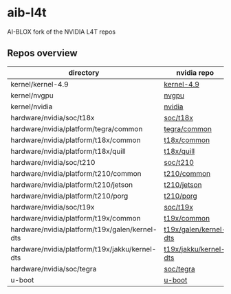 # aib-l4t
AI-BLOX fork of the NVIDIA L4T repos


## Repos overview

| directory                                      | nvidia repo                                                                                              | ai-blox repo                                                                                           |
|------------------------------------------------|----------------------------------------------------------------------------------------------------------|--------------------------------------------------------------------------------------------------------|
| kernel/kernel-4.9                              | [kernel-4.9](git://nv-tegra.nvidia.com/linux-4.9.git)                                                    | [kernel-4.9](https://github.com/ai-blox/l4t-kernel-kernel-4.9)                                         |
| kernel/nvgpu                                   | [nvgpu](git://nv-tegra.nvidia.com/linux-nvgpu.git)                                                       | [nvgpu](https://github.com/ai-blox/l4t-kernel-nvgpu)                                                   |
| kernel/nvidia                                  | [nvidia](git://nv-tegra.nvidia.com/linux-nvidia.git)                                                     | [nvidia](https://github.com/ai-blox/l4t-kernel-nvidia)                                                 |
| hardware/nvidia/soc/t18x                       | [soc/t18x](git://nv-tegra.nvidia.com/device/hardware/nvidia/soc/t18x.git)                                | [soc/t18x](https://github.com/ai-blox/l4t-hardware-nvidia-soc-t18x)                                    |
| hardware/nvidia/platform/tegra/common          | [tegra/common](git://nv-tegra.nvidia.com/device/hardware/nvidia/platform/tegra/common.git)               | [tegra/common](https://github.com/ai-blox/l4t-hardware-nvidia-platform-tegra-common)                   | 
| hardware/nvidia/platform/t18x/common           | [t18x/common](git://nv-tegra.nvidia.com/device/hardware/nvidia/platform/t18x/common.git)                 | [t18x/common](https://github.com/ai-blox/l4t-hardware-nvidia-platform-t18x-common)                     |
| hardware/nvidia/platform/t18x/quill            | [t18x/quill](git://nv-tegra.nvidia.com/device/hardware/nvidia/platform/t18x/quill.git)                   | [t18x/quill](https://github.com/ai-blox/l4t-hardware-nvidia-platform-t18x-quill)                       |
| hardware/nvidia/soc/t210                       | [soc/t210](git://nv-tegra.nvidia.com/device/hardware/nvidia/soc/t210.git)                                | [soc/t210](https://github.com/ai-blox/l4t-hardware-nvidia-soc-t210)                                    |
| hardware/nvidia/platform/t210/common           | [t210/common](git://nv-tegra.nvidia.com/device/hardware/nvidia/platform/t210/common.git)                 | [t210/common](https://github.com/ai-blox/l4t-hardware-nvidia-platform-t210-common)                     |
| hardware/nvidia/platform/t210/jetson           | [t210/jetson](git://nv-tegra.nvidia.com/device/hardware/nvidia/platform/t210/jetson.git)                 | [t210/jetson](https://github.com/ai-blox/l4t-hardware-nvidia-platform-t210-jetson)                     |
| hardware/nvidia/platform/t210/porg             | [t210/porg](git://nv-tegra.nvidia.com/device/hardware/nvidia/platform/t210/porg.git)                     | [t210/porg](https://github.com/ai-blox/l4t-hardware-nvidia-platform-t210-porg)                         |
| hardware/nvidia/soc/t19x                       | [soc/t19x](git://nv-tegra.nvidia.com/device/hardware/nvidia/soc/t19x.git)                                | [soc/t19x](https://github.com/ai-blox/l4t-hardware-nvidia-soc-t19x)                                    |
| hardware/nvidia/platform/t19x/common           | [t19x/common](git://nv-tegra.nvidia.com/device/hardware/nvidia/platform/t19x/common.git)                 | [t19x/common](https://github.com/ai-blox/l4t-hardware-nvidia-platform-t19x-common)                     |
| hardware/nvidia/platform/t19x/galen/kernel-dts | [t19x/galen/kernel-dts](git://nv-tegra.nvidia.com/device/hardware/nvidia/platform/t19x/stardust-dts.git) | [t19x/galen/kernel-dts](https://github.com/ai-blox/l4t-hardware-nvidia-platform-t19x-galen-kernel-dts) |
| hardware/nvidia/platform/t19x/jakku/kernel-dts | [t19x/jakku/kernel-dts](git://nv-tegra.nvidia.com/device/hardware/nvidia/platform/t19x/jakku-dts.git)    | [t19x/jakku/kernel-dts](https://github.com/ai-blox/l4t-hardware-nvidia-platform-t19x-jakku-kernel-dts) |
| hardware/nvidia/soc/tegra                      | [soc/tegra](git://nv-tegra.nvidia.com/device/hardware/nvidia/soc/tegra.git)                              | [soc/tegra](https://github.com/ai-blox/l4t-hardware-nvidia-soc-tegra)                                  |
| u-boot                                         | [u-boot](git://nv-tegra.nvidia.com/device/hardware/nvidia/soc/tegra.git)                                 | [u-boot](https://github.com/ai-blox/l4t-u-boot)                                                        |
 